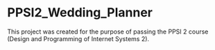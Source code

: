 # PPSI2_Wedding_Planner
This project was created for the purpose of passing the PPSI 2 course (Design and Programming of Internet Systems 2).
